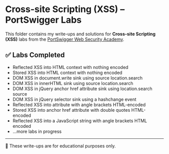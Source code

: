 # Cross-site Scripting (XSS) – PortSwigger Labs

This folder contains my write-ups and solutions for **Cross-site Scripting (XSS)** labs from the [PortSwigger Web Security Academy](https://portswigger.net/web-security/cross-site-scripting).

## ✅ Labs Completed

- Reflected XSS into HTML context with nothing encoded
- Stored XSS into HTML context with nothing encoded
- DOM XSS in document.write sink using source location.search
- DOM XSS in innerHTML sink using source location.search
- DOM XSS in jQuery anchor href attribute sink using location.search source
- DOM XSS in jQuery selector sink using a hashchange event
- Reflected XSS into attribute with angle brackets HTML-encoded
- Stored XSS into anchor href attribute with double quotes HTML-encoded
- Reflected XSS into a JavaScript string with angle brackets HTML encoded
- ...more labs in progress

---

📌 These write-ups are for educational purposes only.
